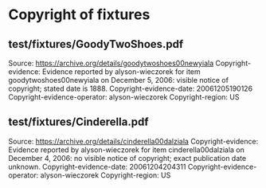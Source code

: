 # Copyright of fixtures

## test/fixtures/GoodyTwoShoes.pdf

Source: https://archive.org/details/goodytwoshoes00newyiala
Copyright-evidence: Evidence reported by alyson-wieczorek for item goodytwoshoes00newyiala on December 5, 2006: visible notice of copyright; stated date is 1888.
Copyright-evidence-date: 20061205190126
Copyright-evidence-operator: alyson-wieczorek
Copyright-region: US

## test/fixtures/Cinderella.pdf

Source: https://archive.org/details/cinderella00dalziala
Copyright-evidence: Evidence reported by alyson-wieczorek for item cinderella00dalziala on December 4, 2006: no visible notice of copyright; exact publication date unknown.
Copyright-evidence-date: 20061204204311
Copyright-evidence-operator: alyson-wieczorek
Copyright-region: US